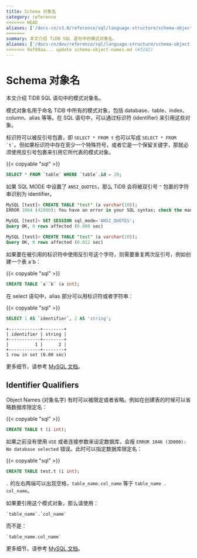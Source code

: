 ```yaml
---
title: Schema 对象名
category: reference
<<<<<<< HEAD
aliases: ['/docs-cn/v3.0/reference/sql/language-structure/schema-object-names/','/docs-cn/sql/schema-object-names/']
=======
summary: 本文介绍 TiDB SQL 语句中的模式对象名。
aliases: ['/docs-cn/dev/reference/sql/language-structure/schema-object-names/']
>>>>>>> 9af09aa... update schema-object-names.md (#3242)
---
```


# Schema 对象名

<!-- markdownlint-disable MD038 -->

本文介绍 TiDB SQL 语句中的模式对象名。

模式对象名用于命名 TiDB 中所有的模式对象，包括 database、table、index、column、alias 等等。在 SQL 语句中，可以通过标识符 (identifier) 来引用这些对象。

标识符可以被反引号包裹，即 `SELECT * FROM t` 也可以写成 `` SELECT * FROM `t` ``。但如果标识符中存在至少一个特殊符号，或者它是一个保留关键字，那就必须使用反引号包裹来引用它所代表的模式对象。

{{< copyable "sql" >}}

```sql
SELECT * FROM `table` WHERE `table`.id = 20;
```

如果 SQL MODE 中设置了 `ANSI_QUOTES`，那么 TiDB 会将被双引号 `"` 包裹的字符串识别为 identifier。

```sql
MySQL [test]> CREATE TABLE "test" (a varchar(10));
ERROR 1064 (42000): You have an error in your SQL syntax; check the manual that corresponds to your TiDB version for the right syntax to use line 1 column 19 near ""test" (a varchar(10))" 

MySQL [test]> SET SESSION sql_mode='ANSI_QUOTES';
Query OK, 0 rows affected (0.000 sec)

MySQL [test]> CREATE TABLE "test" (a varchar(10));
Query OK, 0 rows affected (0.012 sec)
```

如果要在被引用的标识符中使用反引号这个字符，则需要重复两次反引号，例如创建一个表 a`b：

{{< copyable "sql" >}}

```sql
CREATE TABLE `a``b` (a int);
```

在 select 语句中，alias 部分可以用标识符或者字符串：

{{< copyable "sql" >}}

```sql
SELECT 1 AS `identifier`, 2 AS 'string';
```

```
+------------+--------+
| identifier | string |
+------------+--------+
|          1 |      2 |
+------------+--------+
1 row in set (0.00 sec)
```

更多细节，请参考 [MySQL 文档](https://dev.mysql.com/doc/refman/5.7/en/identifiers.html)。

## Identifier Qualifiers

Object Names (对象名字) 有时可以被限定或者省略。例如在创建表的时候可以省略数据库限定名：

{{< copyable "sql" >}}

```sql
CREATE TABLE t (i int);
```

如果之前没有使用 `USE` 或者连接参数来设定数据库，会报 `ERROR 1046 (3D000): No database selected` 错误。此时可以指定数据库限定名：

{{< copyable "sql" >}}

```sql
CREATE TABLE test.t (i int);
```

`.` 的左右两端可以出现空格，`table_name.col_name` 等于 `table_name . col_name`。

如果要引用这个模式对象，那么请使用：

```
`table_name`.`col_name`
```

而不是：

```
`table_name.col_name`
```

更多细节，请参考 [MySQL 文档](https://dev.mysql.com/doc/refman/5.7/en/identifier-qualifiers.html)。
